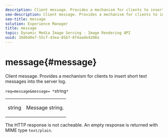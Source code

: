 ```yaml
---
description: Client message. Provides a mechanism for clients to insert short text messages into the server log.
seo-description: Client message. Provides a mechanism for clients to insert short text messages into the server log.
seo-title: message
solution: Experience Manager
title: message
topic: Dynamic Media Image Serving - Image Rendering API
uuid: 38d6d0e7-55cf-43ea-85b7-8f4aade4208a
---
```


# message{#message}

Client message. Provides a mechanism for clients to insert short text messages into the server log.

 `req=message&message= *`string`*`

<table id="simpletable_9AF29AA336C4447BBC2FD4A7D43ED91B"> 
 <tr class="strow"> 
  <td class="stentry"> <p><span class="varname"> string</span> </p> </td> 
  <td class="stentry"> <p>Message string. </p></td> 
 </tr> 
</table>

The HTTP response is not cacheable. An empty response is returned with MIME type `text/plain`. 

